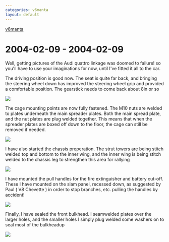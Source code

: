 ```yaml
---
categories: v6manta
layout: default
---
```


[v6manta](/v6manta)

# 2004-02-09 - 2004-02-09 
Well, getting pictures of the Audi quattro linkage was doomed to failure! so you'll have to use your imaginations for now, until I've fitted it all to the car.

The driving position is good now. The seat is quite far back, and bringing the steering wheel down has improved the steering wheel grip and provided a comfortable position. The gearstick needs to come back about 8in or so

![](/img/v6manta/manta0037.jpg)

The cage mounting points are now fully fastened. The M10 nuts are welded to plates underneath the main spreader plates. Both the main spread plate, and the nut plates are plug welded together. This means that when the spreader plates are boxed off down to the floor, the cage can still be removed if needed.

![](/img/v6manta/manta0038.jpg)

I have also started the chassis preperation. The strut towers are being stitch welded top and bottom to the inner wing, and the inner wing is being stitch welded to the chassis leg to strengthen this area for rallying

![](/img/v6manta/manta0039.jpg)

I have mounted the pull handles for the fire extinguisher and battery cut-off. These I have mounted on the slam panel, recessed down, as suggested by Paul ( V8 Chevette ) in order to stop branches, etc. pulling the handles by accident!

![](/img/v6manta/manta0040.jpg)

Finally, I have sealed the front bulkhead. I seamwelded plates over the larger holes, and the smaller holes I simply plug welded some washers on to seal most of the bulkheadup

![](/img/v6manta/manta0041.jpg)